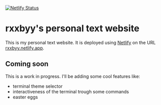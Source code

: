 [![Netlify Status](https://api.netlify.com/api/v1/badges/7670b3f3-e5d1-4632-b411-8d085d48f125/deploy-status)](https://app.netlify.com/sites/rxxbyy/deploys)

# rxxbyy's personal text website
This is my personal text website. It is deployed using [Netlify](https://www.netlify.com/)
on the URL [rxxbyy.netlify.app](https://rxxbyy.netlify.app).

## Coming soon
This is a work in progress. I'll be adding some cool features like:
* terminal theme selector
* interactiveness of the terminal trough some commands
* easter eggs
